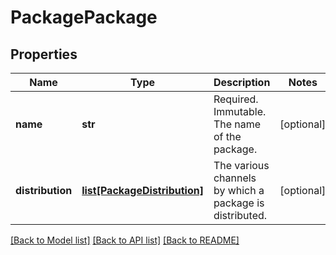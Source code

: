 # PackagePackage

## Properties
Name | Type | Description | Notes
------------ | ------------- | ------------- | -------------
**name** | **str** | Required. Immutable. The name of the package. | [optional] 
**distribution** | [**list[PackageDistribution]**](PackageDistribution.md) | The various channels by which a package is distributed. | [optional] 

[[Back to Model list]](../README.md#documentation-for-models) [[Back to API list]](../README.md#documentation-for-api-endpoints) [[Back to README]](../README.md)

